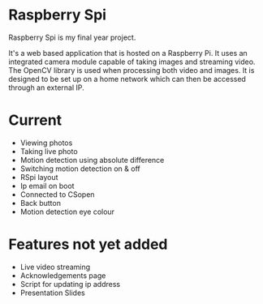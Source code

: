 Raspberry Spi
=============

Raspberry Spi is my final year project.

It's a web based application that is hosted on a Raspberry Pi. It uses an integrated camera module capable of taking images and streaming video. The OpenCV library is used when processing both video and images. It is designed to be set up on a home network which can then be accessed through an external IP. 

Current
=======
- Viewing photos
- Taking live photo
- Motion detection using absolute difference
- Switching motion detection on & off
- RSpi layout
- Ip email on boot
- Connected to CSopen
- Back button
- Motion detection eye colour

Features not yet added
=======================
- Live video streaming
- Acknowledgements page
- Script for updating ip address
- Presentation Slides
